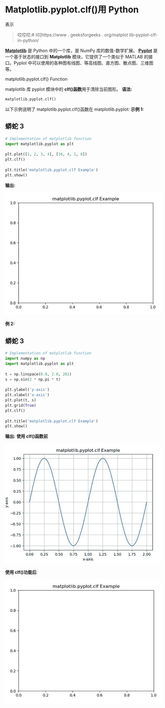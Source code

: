 # Matplotlib.pyplot.clf()用 Python

表示

> 哎哎哎:# t0]https://www . geeksforgeeks . org/matplot lib-pyplot-clf-in-python/

[**Matplotlib**](https://www.geeksforgeeks.org/python-introduction-matplotlib/) 是 Python 中的一个库，是 NumPy 库的数值-数学扩展。 [**Pyplot**](https://www.geeksforgeeks.org/pyplot-in-matplotlib/) 是一个基于状态的接口到 **Matplotlib** 模块，它提供了一个类似于 MATLAB 的接口。Pyplot 中可以使用的各种图有线图、等高线图、直方图、散点图、三维图等。

matplotlib.pyplot.clf() Function

matplotlib 库 pyplot 模块中的 **clf()函数**用于清除当前图形。
**语法:**

```py
matplotlib.pyplot.clf()
```

以下示例说明了 matplotlib.pyplot.clf()函数在 matplotlib.pyplot:
**示例 1:**

## 蟒蛇 3

```py
# Implementation of matplotlib function
import matplotlib.pyplot as plt

plt.plot([1, 2, 3, 4], [16, 4, 1, 8]) 
plt.clf()

plt.title('matplotlib.pyplot.clf Example')
plt.show()
```

**输出:**

![](img/82e1f829c44098a71e2f9fe60526c8bd.png)

**例 2:**

## 蟒蛇 3

```py
# Implementation of matplotlib function
import numpy as np
import matplotlib.pyplot as plt

t = np.linspace(0.0, 2.0, 201)
s = np.sin(2 * np.pi * t)

plt.ylabel('y-axis')
plt.xlabel('x-axis')
plt.plot(t, s)
plt.grid(True)
plt.clf()

plt.title('matplotlib.pyplot.clf Example')
plt.show()
```

**输出:**
**使用 clf()函数前**

![](img/d28f4400c2cd61cbe23e5f6248788c42.png)

**使用 clf()功能后**

![](img/6824c628e35cc9464eecbcd78a8c615e.png)